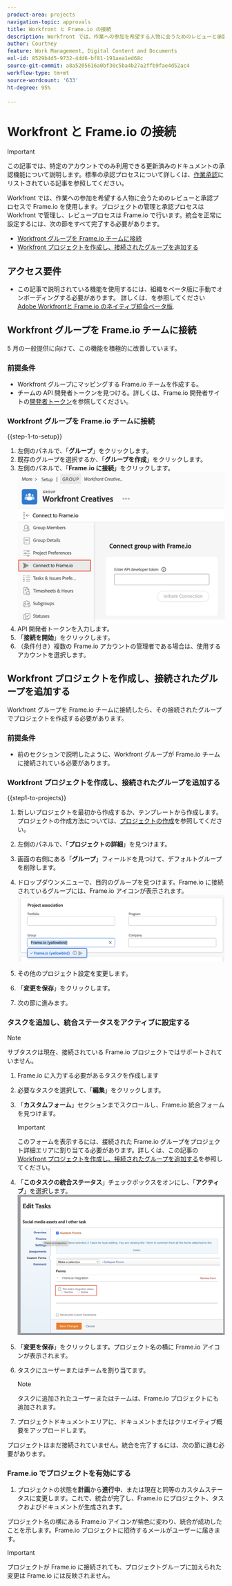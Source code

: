 ```yaml
---
product-area: projects
navigation-topic: approvals
title: Workfront と Frame.io の接続
description: Workfront では、作業への参加を希望する人物に会うためのレビューと承認プロセスで Frame.io を使用します。プロジェクトの管理と承認プロセスは Workfront で管理し、レビュープロセスは Frame.io で行います。
author: Courtney
feature: Work Management, Digital Content and Documents
exl-id: 8529b4d5-9732-4dd6-bf81-191aea1ed68c
source-git-commit: a8a5205616a0bf30c5ba4b27a2ffb9fae4d52ac4
workflow-type: tm+mt
source-wordcount: '633'
ht-degree: 95%

---
```


# Workfront と Frame.io の接続

>[!IMPORTANT]
>
>この記事では、特定のアカウントでのみ利用できる更新済みのドキュメントの承認機能について説明します。標準の承認プロセスについて詳しくは、[作業承認](/help/quicksilver/review-and-approve-work/manage-approvals/manage-approvals.md)にリストされている記事を参照してください。

Workfront では、作業への参加を希望する人物に会うためのレビューと承認プロセスで Frame.io を使用します。プロジェクトの管理と承認プロセスは Workfront で管理し、レビュープロセスは Frame.io で行います。統合を正常に設定するには、次の節をすべて完了する必要があります。

* [Workfront グループを Frame.io チームに接続](#connect-a-workfront-group-to-a-frameio-team)
* [Workfront プロジェクトを作成し、接続されたグループを追加する](#create-a-workfront-project-and-add-a-connected-group)



## アクセス要件

* この記事で説明されている機能を使用するには、組織をベータ版に手動でオンボーディングする必要があります。 詳しくは、を参照してください [Adobe Workfrontと Frame.io のネイティブ統合ベータ版](/help/quicksilver/review-and-approve-work/Documents/wf-frame-alpha.md).


## Workfront グループを Frame.io チームに接続

5 月の一般提供に向けて、この機能を積極的に改善しています。

### 前提条件

* Workfront グループにマッピングする Frame.io チームを作成する。
* チームの API 開発者トークンを見つける。詳しくは、Frame.io 開発者サイトの[開発者トークン](https://developer.frame.io/docs/getting-started/authentication#developer-tokens)を参照してください。

### Workfront グループを Frame.io チームに接続

{{step-1-to-setup}}

1. 左側のパネルで、「**グループ**」をクリックします。
1. 既存のグループを選択するか、「**グループを作成**」をクリックします。
1. 左側のパネルで、「**Frame.io に接続**」をクリックします。
   ![](assets/connect-frame-group.png)
1. API 開発者トークンを入力します。
1. 「**接続を開始**」をクリックします。
1. （条件付き）複数の Frame.io アカウントの管理者である場合は、使用するアカウントを選択します。

## Workfront プロジェクトを作成し、接続されたグループを追加する

Workfront グループを Frame.io チームに接続したら、その接続されたグループでプロジェクトを作成する必要があります。

### 前提条件

* 前のセクションで説明したように、Workfront グループが Frame.io チームに接続されている必要があります。

### Workfront プロジェクトを作成し、接続されたグループを追加する

{{step1-to-projects}}

1. 新しいプロジェクトを最初から作成するか、テンプレートから作成します。プロジェクトの作成方法については、[プロジェクトの作成](/help/quicksilver/manage-work/projects/create-projects/create-project.md)を参照してください。

1. 左側のパネルで、「**プロジェクトの詳細**」を見つけます。

1. 画面の右側にある「**グループ**」フィールドを見つけて、デフォルトグループを削除します。

1. ドロップダウンメニューで、目的のグループを見つけます。Frame.io に接続されているグループには、Frame.io アイコンが表示されます。
   ![](assets/add-frame-group.png)

1. その他のプロジェクト設定を変更します。

1. 「**変更を保存**」をクリックします。

1. 次の節に進みます。

### タスクを追加し、統合ステータスをアクティブに設定する

>[!NOTE]
>
>サブタスクは現在、接続されている Frame.io プロジェクトではサポートされていません。


1. Frame.io に入力する必要があるタスクを作成します

1. 必要なタスクを選択して、「**編集**」をクリックします。

1. 「**カスタムフォーム**」セクションまでスクロールし、Frame.io 統合フォームを見つけます。

   >[!IMPORTANT]
   >
   >このフォームを表示するには、接続された Frame.io グループをプロジェクト詳細エリアに割り当てる必要があります。詳しくは、この記事の [Workfront プロジェクトを作成し、接続されたグループを追加する](#create-a-workfront-project-and-add-a-connected-group)を参照してください。


1. 「**このタスクの統合ステータス**」チェックボックスをオンにし、「**アクティブ**」を選択します。
   ![](assets/frame-custom-form.png)

1. 「**変更を保存**」をクリックします。プロジェクト名の横に Frame.io アイコンが表示されます。

1. タスクにユーザーまたはチームを割り当てます。

   >[!NOTE]
   >
   >タスクに追加されたユーザーまたはチームは、Frame.io プロジェクトにも追加されます。

1. プロジェクトドキュメントエリアに、ドキュメントまたはクリエイティブ概要をアップロードします。

プロジェクトはまだ接続されていません。統合を完了するには、次の節に進む必要があります。

### Frame.io でプロジェクトを有効にする

1. プロジェクトの状態を&#x200B;**計画**&#x200B;から&#x200B;**進行中**、または現在と同等のカスタムステータスに変更します。これで、統合が完了し、Frame.io にプロジェクト、タスクおよびドキュメントが生成されます。

プロジェクト名の横にある Frame.io アイコンが紫色に変わり、統合が成功したことを示します。Frame.io プロジェクトに招待するメールがユーザーに届きます。

>[!IMPORTANT]
>
>プロジェクトが Frame.io に接続されても、プロジェクトグループに加えられた変更は Frame.io には反映されません。
